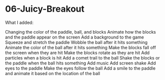 # 06-Juicy-Breakout

What I added:

Changing the color of the paddle, ball, and blocks
Animate how the blocks and the paddle appear on the screen
Add a background to the game
Squeeze and stretch the paddle
Wobble the ball after it hits something
Animate the color of the ball after it hits something
Make the blocks fall off the screen when they are hit
Make the blocks rotate as they are hit
Add particles when a block is hit
Add a comet trail to the ball
Shake the blocks or the paddle when the ball hits something
Add music
Add screen shake
Add eyes to the paddle
Make the eyes follow the ball
Add a smile to the paddle and animate it based on the location of the ball
